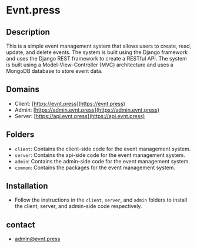 # Evnt.press

## Description

This is a simple event management system that allows users to create, read, update, and delete events. The system is built using the Django framework and uses the Django REST framework to create a RESTful API. The system is built using a Model-View-Controller (MVC) architecture and uses a MongoDB database to store event data.

## Domains

- Client: [https://evnt.press](https://evnt.press)
- Admin: [https://admin.evnt.press](https://admin.evnt.press)
- Server: [https://api.evnt.press](https://api.evnt.press)

## Folders

- `client`: Contains the client-side code for the event management system.
- `server`: Contains the api-side code for the event management system.
- `admin`: Contains the admin-side code for the event management system.
- `common`: Contains the packages for the event management system.

## Installation

- Follow the instructions in the `client`, `server`, and `admin` folders to install the client, server, and admin-side code respectively.

## contact

- [admin@evnt.press](mailto:admin@evnt.press)
